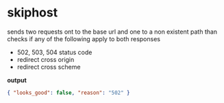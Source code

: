 skiphost
==

sends two requests ont to the base url and one to a non existent path than checks if any of the following apply to both responses

- 502, 503, 504 status code
- redirect cross origin
- redirect cross scheme

**output**
```json
{ "looks_good": false, "reason": "502" }
```